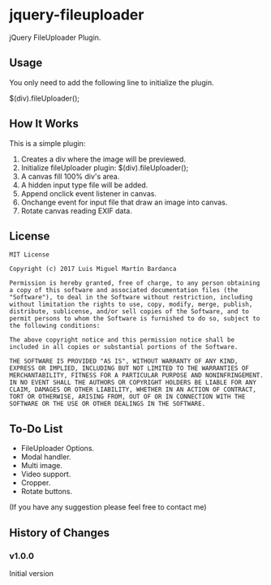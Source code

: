 # jquery-fileuploader
jQuery FileUploader Plugin.

## Usage
You only need to add the following line to initialize the plugin.

$(div).fileUploader();

## How It Works
This is a simple plugin:

1. Creates a div where the image will be previewed.
2. Initialize fileUploader plugin: $(div).fileUploader();
3. A canvas fill 100% div's area.
4. A hidden input type file will be added.
5. Append onclick event listener in canvas.
6. Onchange event for input file that draw an image into canvas.
7. Rotate canvas reading EXIF data.


## License
```
MIT License

Copyright (c) 2017 Luis Miguel Martín Bardanca

Permission is hereby granted, free of charge, to any person obtaining a copy of this software and associated documentation files (the "Software"), to deal in the Software without restriction, including without limitation the rights to use, copy, modify, merge, publish, distribute, sublicense, and/or sell copies of the Software, and to permit persons to whom the Software is furnished to do so, subject to the following conditions:

The above copyright notice and this permission notice shall be included in all copies or substantial portions of the Software.

THE SOFTWARE IS PROVIDED "AS IS", WITHOUT WARRANTY OF ANY KIND, EXPRESS OR IMPLIED, INCLUDING BUT NOT LIMITED TO THE WARRANTIES OF MERCHANTABILITY, FITNESS FOR A PARTICULAR PURPOSE AND NONINFRINGEMENT. IN NO EVENT SHALL THE AUTHORS OR COPYRIGHT HOLDERS BE LIABLE FOR ANY CLAIM, DAMAGES OR OTHER LIABILITY, WHETHER IN AN ACTION OF CONTRACT, TORT OR OTHERWISE, ARISING FROM, OUT OF OR IN CONNECTION WITH THE SOFTWARE OR THE USE OR OTHER DEALINGS IN THE SOFTWARE.

```

## To-Do List
* FileUploader Options.
* Modal handler.
* Multi image.
* Video support.
* Cropper.
* Rotate buttons.

(If you have any suggestion please feel free to contact me)

## History of Changes

### v1.0.0
Initial version
